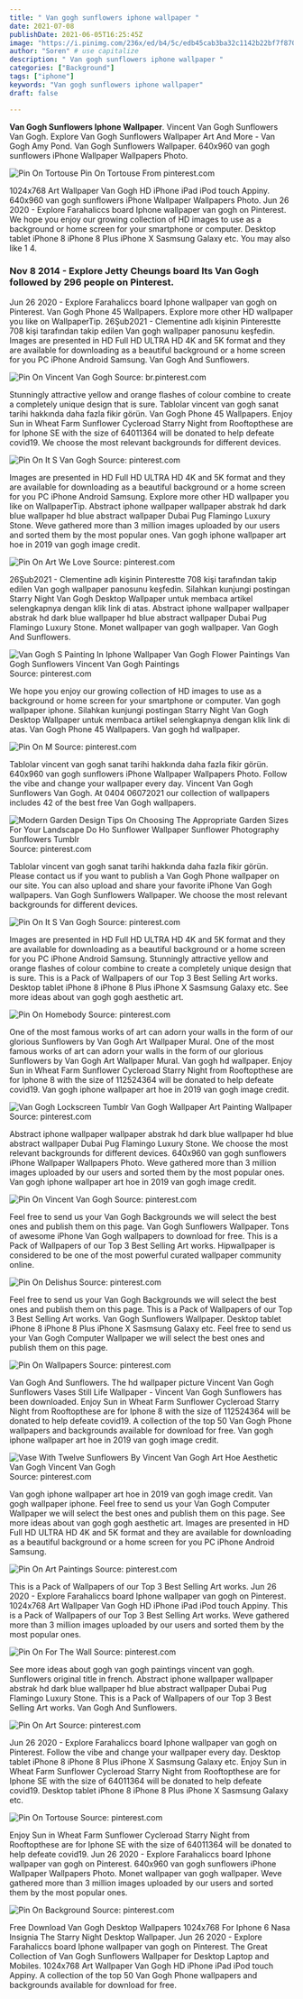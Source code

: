 ```yaml
---
title: " Van gogh sunflowers iphone wallpaper "
date: 2021-07-08
publishDate: 2021-06-05T16:25:45Z
image: "https://i.pinimg.com/236x/ed/b4/5c/edb45cab3ba32c1142b22bf7f870f2c1.jpg"
author: "Soren" # use capitalize
description: " Van gogh sunflowers iphone wallpaper "
categories: ["Background"]
tags: ["iphone"]
keywords: "Van gogh sunflowers iphone wallpaper"
draft: false

---
```



**Van Gogh Sunflowers Iphone Wallpaper**. Vincent Van Gogh Sunflowers Van Gogh. Explore Van Gogh Sunflowers Wallpaper Art And More - Van Gogh Amy Pond. Van Gogh Sunflowers Wallpaper. 640x960 van gogh sunflowers iPhone Wallpaper Wallpapers Photo.

![Pin On Tortouse](https://i.pinimg.com/originals/f9/64/3b/f9643b861aeab746815856cb63e7b0e0.jpg "Pin On Tortouse")
Pin On Tortouse From pinterest.com


1024x768 Art Wallpaper Van Gogh HD iPhone iPad iPod touch Appiny. 640x960 van gogh sunflowers iPhone Wallpaper Wallpapers Photo. Jun 26 2020 - Explore Farahaliccs board Iphone wallpaper van gogh on Pinterest. We hope you enjoy our growing collection of HD images to use as a background or home screen for your smartphone or computer. Desktop tablet iPhone 8 iPhone 8 Plus iPhone X Sasmsung Galaxy etc. You may also like 1 4.

### Nov 8 2014 - Explore Jetty Cheungs board Its Van Gogh followed by 296 people on Pinterest.

Jun 26 2020 - Explore Farahaliccs board Iphone wallpaper van gogh on Pinterest. Van Gogh Phone 45 Wallpapers. Explore more other HD wallpaper you like on WallpaperTip. 26Şub2021 - Clementine adlı kişinin Pinterestte 708 kişi tarafından takip edilen Van gogh wallpaper panosunu keşfedin. Images are presented in HD Full HD ULTRA HD 4K and 5K format and they are available for downloading as a beautiful background or a home screen for you PC iPhone Android Samsung. Van Gogh And Sunflowers.


![Pin On Vincent Van Gogh](https://i.pinimg.com/originals/60/b3/bb/60b3bb93c98cee9ddc288c627a32a0b1.jpg "Pin On Vincent Van Gogh")
Source: br.pinterest.com

Stunningly attractive yellow and orange flashes of colour combine to create a completely unique design that is sure. Tablolar vincent van gogh sanat tarihi hakkında daha fazla fikir görün. Van Gogh Phone 45 Wallpapers. Enjoy Sun in Wheat Farm Sunflower Cycleroad Starry Night from Rooftopthese are for Iphone SE with the size of 64011364 will be donated to help defeate covid19. We choose the most relevant backgrounds for different devices.

![Pin On It S Van Gogh](https://i.pinimg.com/originals/81/76/cb/8176cb2be78e8c90f5077f3c5557e984.jpg "Pin On It S Van Gogh")
Source: pinterest.com

Images are presented in HD Full HD ULTRA HD 4K and 5K format and they are available for downloading as a beautiful background or a home screen for you PC iPhone Android Samsung. Explore more other HD wallpaper you like on WallpaperTip. Abstract iphone wallpaper wallpaper abstrak hd dark blue wallpaper hd blue abstract wallpaper Dubai Pug Flamingo Luxury Stone. Weve gathered more than 3 million images uploaded by our users and sorted them by the most popular ones. Van gogh iphone wallpaper art hoe in 2019 van gogh image credit.

![Pin On Art We Love](https://i.pinimg.com/474x/4e/ba/33/4eba33fed72024225a63d302430038f6.jpg "Pin On Art We Love")
Source: pinterest.com

26Şub2021 - Clementine adlı kişinin Pinterestte 708 kişi tarafından takip edilen Van gogh wallpaper panosunu keşfedin. Silahkan kunjungi postingan Starry Night Van Gogh Desktop Wallpaper untuk membaca artikel selengkapnya dengan klik link di atas. Abstract iphone wallpaper wallpaper abstrak hd dark blue wallpaper hd blue abstract wallpaper Dubai Pug Flamingo Luxury Stone. Monet wallpaper van gogh wallpaper. Van Gogh And Sunflowers.

![Van Gogh S Painting In Iphone Wallpaper Van Gogh Flower Paintings Van Gogh Sunflowers Vincent Van Gogh Paintings](https://i.pinimg.com/originals/3a/c8/29/3ac8296e3c049762e9be02e8e53717ed.jpg "Van Gogh S Painting In Iphone Wallpaper Van Gogh Flower Paintings Van Gogh Sunflowers Vincent Van Gogh Paintings")
Source: pinterest.com

We hope you enjoy our growing collection of HD images to use as a background or home screen for your smartphone or computer. Van gogh wallpaper iphone. Silahkan kunjungi postingan Starry Night Van Gogh Desktop Wallpaper untuk membaca artikel selengkapnya dengan klik link di atas. Van Gogh Phone 45 Wallpapers. Van gogh hd wallpaper.

![Pin On M](https://i.pinimg.com/736x/35/66/6d/35666d2630571ba267235ff2031dd5cb.jpg "Pin On M")
Source: pinterest.com

Tablolar vincent van gogh sanat tarihi hakkında daha fazla fikir görün. 640x960 van gogh sunflowers iPhone Wallpaper Wallpapers Photo. Follow the vibe and change your wallpaper every day. Vincent Van Gogh Sunflowers Van Gogh. At 0404 06072021 our collection of wallpapers includes 42 of the best free Van Gogh wallpapers.

![Modern Garden Design Tips On Choosing The Appropriate Garden Sizes For Your Landscape Do Ho Sunflower Wallpaper Sunflower Photography Sunflowers Tumblr](https://i.pinimg.com/originals/68/ef/f4/68eff44d1fb705a14c6810c7cf2a71e7.jpg "Modern Garden Design Tips On Choosing The Appropriate Garden Sizes For Your Landscape Do Ho Sunflower Wallpaper Sunflower Photography Sunflowers Tumblr")
Source: pinterest.com

Tablolar vincent van gogh sanat tarihi hakkında daha fazla fikir görün. Please contact us if you want to publish a Van Gogh Phone wallpaper on our site. You can also upload and share your favorite iPhone Van Gogh wallpapers. Van Gogh Sunflowers Wallpaper. We choose the most relevant backgrounds for different devices.

![Pin On It S Van Gogh](https://i.pinimg.com/originals/8b/1e/17/8b1e1785903a9882cef92fb38e7b5f33.jpg "Pin On It S Van Gogh")
Source: pinterest.com

Images are presented in HD Full HD ULTRA HD 4K and 5K format and they are available for downloading as a beautiful background or a home screen for you PC iPhone Android Samsung. Stunningly attractive yellow and orange flashes of colour combine to create a completely unique design that is sure. This is a Pack of Wallpapers of our Top 3 Best Selling Art works. Desktop tablet iPhone 8 iPhone 8 Plus iPhone X Sasmsung Galaxy etc. See more ideas about van gogh gogh aesthetic art.

![Pin On Homebody](https://i.pinimg.com/originals/13/02/69/130269d421b8ab606207b40f90ac68d7.jpg "Pin On Homebody")
Source: pinterest.com

One of the most famous works of art can adorn your walls in the form of our glorious Sunflowers by Van Gogh Art Wallpaper Mural. One of the most famous works of art can adorn your walls in the form of our glorious Sunflowers by Van Gogh Art Wallpaper Mural. Van gogh hd wallpaper. Enjoy Sun in Wheat Farm Sunflower Cycleroad Starry Night from Rooftopthese are for Iphone 8 with the size of 112524364 will be donated to help defeate covid19. Van gogh iphone wallpaper art hoe in 2019 van gogh image credit.

![Van Gogh Lockscreen Tumblr Van Gogh Wallpaper Art Painting Wallpaper](https://i.pinimg.com/474x/07/6b/88/076b88ad809ded4e283b679bb776c93a.jpg "Van Gogh Lockscreen Tumblr Van Gogh Wallpaper Art Painting Wallpaper")
Source: pinterest.com

Abstract iphone wallpaper wallpaper abstrak hd dark blue wallpaper hd blue abstract wallpaper Dubai Pug Flamingo Luxury Stone. We choose the most relevant backgrounds for different devices. 640x960 van gogh sunflowers iPhone Wallpaper Wallpapers Photo. Weve gathered more than 3 million images uploaded by our users and sorted them by the most popular ones. Van gogh iphone wallpaper art hoe in 2019 van gogh image credit.

![Pin On Vincent Van Gogh](https://i.pinimg.com/736x/eb/28/7c/eb287cd3624c9064428e278607d0ecfa.jpg "Pin On Vincent Van Gogh")
Source: pinterest.com

Feel free to send us your Van Gogh Backgrounds we will select the best ones and publish them on this page. Van Gogh Sunflowers Wallpaper. Tons of awesome iPhone Van Gogh wallpapers to download for free. This is a Pack of Wallpapers of our Top 3 Best Selling Art works. Hipwallpaper is considered to be one of the most powerful curated wallpaper community online.

![Pin On Delishus](https://i.pinimg.com/originals/74/25/cd/7425cdc0da9e798a119b81a69251a3b0.png "Pin On Delishus")
Source: pinterest.com

Feel free to send us your Van Gogh Backgrounds we will select the best ones and publish them on this page. This is a Pack of Wallpapers of our Top 3 Best Selling Art works. Van Gogh Sunflowers Wallpaper. Desktop tablet iPhone 8 iPhone 8 Plus iPhone X Sasmsung Galaxy etc. Feel free to send us your Van Gogh Computer Wallpaper we will select the best ones and publish them on this page.

![Pin On Wallpapers](https://i.pinimg.com/originals/7f/1e/d9/7f1ed93ee1a54a703c59c8f47b96b694.jpg "Pin On Wallpapers")
Source: pinterest.com

Van Gogh And Sunflowers. The hd wallpaper picture Vincent Van Gogh Sunflowers Vases Still Life Wallpaper - Vincent Van Gogh Sunflowers has been downloaded. Enjoy Sun in Wheat Farm Sunflower Cycleroad Starry Night from Rooftopthese are for Iphone 8 with the size of 112524364 will be donated to help defeate covid19. A collection of the top 50 Van Gogh Phone wallpapers and backgrounds available for download for free. Van gogh iphone wallpaper art hoe in 2019 van gogh image credit.

![Vase With Twelve Sunflowers By Vincent Van Gogh Art Hoe Aesthetic Van Gogh Vincent Van Gogh](https://i.pinimg.com/originals/df/c6/50/dfc6500b37f9b96041e08f46a518dbc9.jpg "Vase With Twelve Sunflowers By Vincent Van Gogh Art Hoe Aesthetic Van Gogh Vincent Van Gogh")
Source: pinterest.com

Van gogh iphone wallpaper art hoe in 2019 van gogh image credit. Van gogh wallpaper iphone. Feel free to send us your Van Gogh Computer Wallpaper we will select the best ones and publish them on this page. See more ideas about van gogh gogh aesthetic art. Images are presented in HD Full HD ULTRA HD 4K and 5K format and they are available for downloading as a beautiful background or a home screen for you PC iPhone Android Samsung.

![Pin On Art Paintings](https://i.pinimg.com/originals/15/7f/d2/157fd2844bf5878270d065c50f9b2d3d.jpg "Pin On Art Paintings")
Source: pinterest.com

This is a Pack of Wallpapers of our Top 3 Best Selling Art works. Jun 26 2020 - Explore Farahaliccs board Iphone wallpaper van gogh on Pinterest. 1024x768 Art Wallpaper Van Gogh HD iPhone iPad iPod touch Appiny. This is a Pack of Wallpapers of our Top 3 Best Selling Art works. Weve gathered more than 3 million images uploaded by our users and sorted them by the most popular ones.

![Pin On For The Wall](https://i.pinimg.com/originals/22/2b/60/222b6097c10a88c2bb7c4a36ce6dfc29.jpg "Pin On For The Wall")
Source: pinterest.com

See more ideas about gogh van gogh paintings vincent van gogh. Sunflowers original title in french. Abstract iphone wallpaper wallpaper abstrak hd dark blue wallpaper hd blue abstract wallpaper Dubai Pug Flamingo Luxury Stone. This is a Pack of Wallpapers of our Top 3 Best Selling Art works. Van Gogh And Sunflowers.

![Pin On Art](https://i.pinimg.com/originals/1d/b0/54/1db05456c97a2e9088d984b97ca022d2.jpg "Pin On Art")
Source: pinterest.com

Jun 26 2020 - Explore Farahaliccs board Iphone wallpaper van gogh on Pinterest. Follow the vibe and change your wallpaper every day. Desktop tablet iPhone 8 iPhone 8 Plus iPhone X Sasmsung Galaxy etc. Enjoy Sun in Wheat Farm Sunflower Cycleroad Starry Night from Rooftopthese are for Iphone SE with the size of 64011364 will be donated to help defeate covid19. Desktop tablet iPhone 8 iPhone 8 Plus iPhone X Sasmsung Galaxy etc.

![Pin On Tortouse](https://i.pinimg.com/originals/f9/64/3b/f9643b861aeab746815856cb63e7b0e0.jpg "Pin On Tortouse")
Source: pinterest.com

Enjoy Sun in Wheat Farm Sunflower Cycleroad Starry Night from Rooftopthese are for Iphone SE with the size of 64011364 will be donated to help defeate covid19. Jun 26 2020 - Explore Farahaliccs board Iphone wallpaper van gogh on Pinterest. 640x960 van gogh sunflowers iPhone Wallpaper Wallpapers Photo. Monet wallpaper van gogh wallpaper. Weve gathered more than 3 million images uploaded by our users and sorted them by the most popular ones.

![Pin On Background](https://i.pinimg.com/236x/ed/b4/5c/edb45cab3ba32c1142b22bf7f870f2c1.jpg "Pin On Background")
Source: pinterest.com

Free Download Van Gogh Desktop Wallpapers 1024x768 For Iphone 6 Nasa Insignia The Starry Night Desktop Wallpaper. Jun 26 2020 - Explore Farahaliccs board Iphone wallpaper van gogh on Pinterest. The Great Collection of Van Gogh Sunflowers Wallpaper for Desktop Laptop and Mobiles. 1024x768 Art Wallpaper Van Gogh HD iPhone iPad iPod touch Appiny. A collection of the top 50 Van Gogh Phone wallpapers and backgrounds available for download for free.

